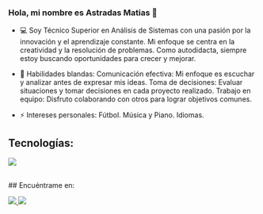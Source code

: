 ### Hola, mi nombre es Astradas Matias 👋

- 💻 Soy Técnico Superior en Análisis de Sistemas con una pasión por la innovación y el aprendizaje constante. Mi enfoque se centra en la creatividad y la resolución de problemas. Como autodidacta, siempre estoy buscando oportunidades para crecer y mejorar.

- 👯 Habilidades blandas:
Comunicación efectiva: Mi enfoque es escuchar y analizar antes de expresar mis ideas.
Toma de decisiones: Evaluar situaciones y tomar decisiones en cada proyecto realizado.
Trabajo en equipo: Disfruto colaborando con otros para lograr objetivos comunes.

- ⚡ Intereses personales:
Fútbol.
Música y Piano.
Idiomas.

## Tecnologías:
<p align="left-center">
  <a href="https://skillicons.dev">
    <img src="https://skillicons.dev/icons?i=py,mysql,qt,html,css,bootstrap,git,github,vscode" />
  </a>
</p>
</br>
## Encuéntrame en:
<br>
<p align="left">
  <a href="mailto:astradasmatias@gmail.com">
    <img src="https://skillicons.dev/icons?i=gmail" />
  </a>
 <a href="https://www.linkedin.com/in/matias-astradas">
    <img src="https://skillicons.dev/icons?i=linkedin"/>
 </a>
</p>
<br>
<!--
**AstradasMatias/AstradasMatias** is a ✨ _special_ ✨ repository because its `README.md` (this file) appears on your GitHub profile.

Here are some ideas to get you started:

- 🔭 I’m currently working on ...
- 🌱 I’m currently learning ...
- 👯 I’m looking to collaborate on ...
- 🤔 I’m looking for help with ...
- 💬 Ask me about ...
- 📫 How to reach me: ...
- 😄 Pronouns: ...
- ⚡ Fun fact: ...
-->

